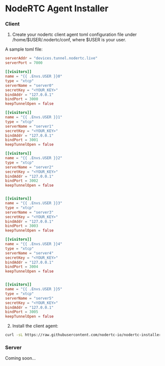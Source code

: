 # NodeRTC Agent Installer

### Client

1) Create your nodertc client agent toml configuration file under /home/$USER/.nodertc/conf, where $USER is your user.

A sample toml file:

```toml
serverAddr = "devices.tunnel.nodertc.live"
serverPort = 7000

[[visitors]]
name = "{{ .Envs.USER }}0"
type = "xtcp"
serverName = "server0"
secretKey = "<YOUR_KEY>"
bindAddr = "127.0.0.1"
bindPort = 3000
keepTunnelOpen = false

[[visitors]]
name = "{{ .Envs.USER }}1"
type = "xtcp"
serverName = "server1"
secretKey = "<YOUR_KEY>"
bindAddr = "127.0.0.1"
bindPort = 3001
keepTunnelOpen = false

[[visitors]]
name = "{{ .Envs.USER }}2"
type = "xtcp"
serverName = "server2"
secretKey = "<YOUR_KEY>"
bindAddr = "127.0.0.1"
bindPort = 3002
keepTunnelOpen = false


[[visitors]]
name = "{{ .Envs.USER }}3"
type = "xtcp"
serverName = "server3"
secretKey = "<YOUR_KEY>"
bindAddr = "127.0.0.1"
bindPort = 3003
keepTunnelOpen = false

[[visitors]]
name = "{{ .Envs.USER }}4"
type = "xtcp"
serverName = "server4"
secretKey = "<YOUR_KEY>"
bindAddr = "127.0.0.1"
bindPort = 3004
keepTunnelOpen = false


[[visitors]]
name = "{{ .Envs.USER }}5"
type = "xtcp"
serverName = "server5"
secretKey = "<YOUR_KEY>"
bindAddr = "127.0.0.1"
bindPort = 3005
keepTunnelOpen = false
```

2) Install the client agent:

```bash
curl -sL https://raw.githubusercontent.com/nodertc-io/nodertc-installer/v1.0.0/nodertc-client-agent-install.bash | bash
```

### Server

Coming soon...
